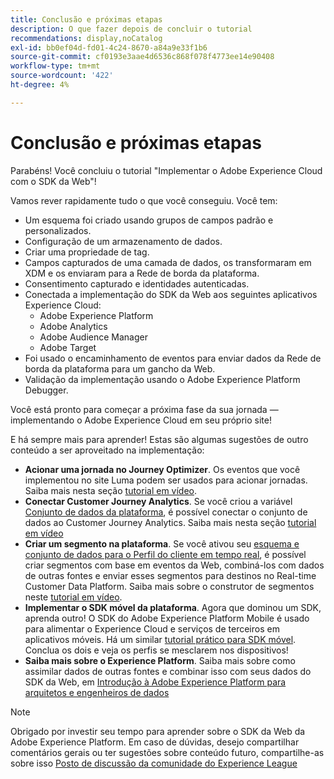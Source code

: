 ```yaml
---
title: Conclusão e próximas etapas
description: O que fazer depois de concluir o tutorial
recommendations: display,noCatalog
exl-id: bb0ef04d-fd01-4c24-8670-a84a9e33f1b6
source-git-commit: cf0193e3aae4d6536c868f078f4773ee14e90408
workflow-type: tm+mt
source-wordcount: '422'
ht-degree: 4%

---
```


# Conclusão e próximas etapas

Parabéns! Você concluiu o tutorial &quot;Implementar o Adobe Experience Cloud com o SDK da Web&quot;!

Vamos rever rapidamente tudo o que você conseguiu. Você tem:

* Um esquema foi criado usando grupos de campos padrão e personalizados.
* Configuração de um armazenamento de dados.
* Criar uma propriedade de tag.
* Campos capturados de uma camada de dados, os transformaram em XDM e os enviaram para a Rede de borda da plataforma.
* Consentimento capturado e identidades autenticadas.
* Conectada a implementação do SDK da Web aos seguintes aplicativos Experience Cloud:
   * Adobe Experience Platform
   * Adobe Analytics
   * Adobe Audience Manager
   * Adobe Target
* Foi usado o encaminhamento de eventos para enviar dados da Rede de borda da plataforma para um gancho da Web.
* Validação da implementação usando o Adobe Experience Platform Debugger.

Você está pronto para começar a próxima fase da sua jornada — implementando o Adobe Experience Cloud em seu próprio site!

E há sempre mais para aprender! Estas são algumas sugestões de outro conteúdo a ser aproveitado na implementação:


* **Acionar uma jornada no Journey Optimizer**. Os eventos que você implementou no site Luma podem ser usados para acionar jornadas. Saiba mais nesta seção [tutorial em vídeo](https://experienceleague.adobe.com/docs/journey-optimizer-learn/tutorials/create-journeys/use-case-transactional-journey.html).
* **Conectar Customer Journey Analytics**. Se você criou a variável [Conjunto de dados da plataforma](setup-experience-platform.md), é possível conectar o conjunto de dados ao Customer Journey Analytics. Saiba mais nesta seção [tutorial em vídeo](https://experienceleague.adobe.com/docs/customer-journey-analytics-learn/tutorials/connecting-customer-journey-analytics-to-data-sources-in-platform.html)
* **Criar um segmento na plataforma**. Se você ativou seu [esquema e conjunto de dados para o Perfil do cliente em tempo real](setup-experience-platform.md), é possível criar segmentos com base em eventos da Web, combiná-los com dados de outras fontes e enviar esses segmentos para destinos no Real-time Customer Data Platform. Saiba mais sobre o construtor de segmentos neste [tutorial em vídeo](https://experienceleague.adobe.com/docs/platform-learn/tutorials/segments/create-segments.html).
* **Implementar o SDK móvel da plataforma**. Agora que dominou um SDK, aprenda outro! O SDK do Adobe Experience Platform Mobile é usado para alimentar o Experience Cloud e serviços de terceiros em aplicativos móveis. Há um similar [tutorial prático para SDK móvel](https://experienceleague.adobe.com/docs/platform-learn/implement-mobile-sdk/overview.html?lang=pt-BR). Conclua os dois e veja os perfis se mesclarem nos dispositivos!
* **Saiba mais sobre o Experience Platform**. Saiba mais sobre como assimilar dados de outras fontes e combinar isso com seus dados do SDK da Web, em [Introdução à Adobe Experience Platform para arquitetos e engenheiros de dados](https://experienceleague.adobe.com/docs/platform-learn/getting-started-for-data-architects-and-data-engineers/overview.html)


>[!NOTE]
>
>Obrigado por investir seu tempo para aprender sobre o SDK da Web da Adobe Experience Platform. Em caso de dúvidas, desejo compartilhar comentários gerais ou ter sugestões sobre conteúdo futuro, compartilhe-as sobre isso [Posto de discussão da comunidade do Experience League](https://experienceleaguecommunities.adobe.com/t5/adobe-experience-platform-launch/tutorial-discussion-implement-adobe-experience-cloud-with-web/td-p/444996)
